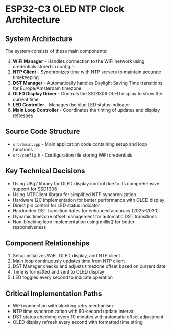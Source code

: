 # ESP32-C3 OLED NTP Clock Architecture
## System Architecture
The system consists of these main components:

1. **WiFi Manager** - Handles connection to the WiFi network using credentials stored in config.h
2. **NTP Client** - Synchronizes time with NTP servers to maintain accurate timekeeping
3. **DST Manager** - Automatically handles Daylight Saving Time transitions for Europe/Amsterdam timezone
4. **OLED Display Driver** - Controls the SSD1306 OLED display to show the current time
5. **LED Controller** - Manages the blue LED status indicator
6. **Main Loop Controller** - Coordinates the timing of updates and display refreshes
## Source Code Structure
- `src/main.cpp` - Main application code containing setup and loop functions
- `src/config.h` - Configuration file storing WiFi credentials

## Key Technical Decisions
- Using U8g2 library for OLED display control due to its comprehensive support for SSD1306
- Using NTPClient library for simplified NTP synchronization
- Hardware I2C implementation for better performance with OLED display
- Direct pin control for LED status indicator
- Hardcoded DST transition dates for enhanced accuracy (2025-2030)
- Dynamic timezone offset management for automatic DST transitions
- Non-blocking loop implementation using millis() for better responsiveness

## Component Relationships
1. Setup initializes WiFi, OLED display, and NTP client
2. Main loop continuously updates time from NTP client
3. DST Manager checks and adjusts timezone offset based on current date
4. Time is formatted and sent to OLED display
5. LED toggles every second to indicate operation

## Critical Implementation Paths
- WiFi connection with blocking retry mechanism
- NTP time synchronization with 60-second update interval
- DST status checking every 10 minutes with automatic offset adjustment
- OLED display refresh every second with formatted time string